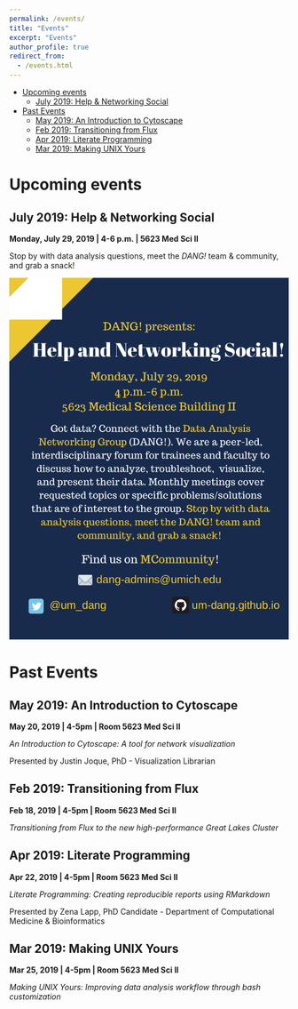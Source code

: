 ```yaml
---
permalink: /events/
title: "Events"
excerpt: "Events"
author_profile: true
redirect_from:
  - /events.html
---
```

<!-- TOC depthFrom:1 depthTo:6 withLinks:1 updateOnSave:1 orderedList:0 -->

- [Upcoming events](#upcoming-events)
	- [July 2019: Help & Networking Social](#july-2019-help-networking-social)
- [Past Events](#past-events)
	- [May 2019: An Introduction to Cytoscape](#may-2019-an-introduction-to-cytoscape)
	- [Feb 2019: Transitioning from Flux](#feb-2019-transitioning-from-flux)
	- [Apr 2019: Literate Programming](#apr-2019-literate-programming)
	- [Mar 2019: Making UNIX Yours](#mar-2019-making-unix-yours)

<!-- /TOC -->

# Upcoming events

## July 2019: Help & Networking Social

**Monday, July 29, 2019 \| 4-6 p.m. \| 5623 Med Sci II**

Stop by with data analysis questions, meet the _DANG!_ team &
community, and grab a snack!


![flyer](../images/flyers/DANG_presents_HlpNS.png)

# Past Events

## May 2019: An Introduction to Cytoscape

**May 20, 2019 \| 4-5pm \| Room 5623 Med Sci II**

_An Introduction to Cytoscape: A tool for network visualization_

Presented by Justin Joque, PhD - Visualization Librarian

## Feb 2019: Transitioning from Flux

**Feb 18, 2019 \| 4-5pm \| Room 5623 Med Sci II**

_Transitioning from Flux to the new high-performance Great Lakes Cluster_


## Apr 2019: Literate Programming

**Apr 22, 2019 \| 4-5pm \| Room 5623 Med Sci II**

_Literate Programming: Creating reproducible reports using RMarkdown_

Presented by Zena Lapp, PhD Candidate - Department of Computational Medicine & Bioinformatics

## Mar 2019: Making UNIX Yours

**Mar 25, 2019 \| 4-5pm \| Room 5623 Med Sci II**

_Making UNIX Yours: Improving data analysis workflow through bash customization_
